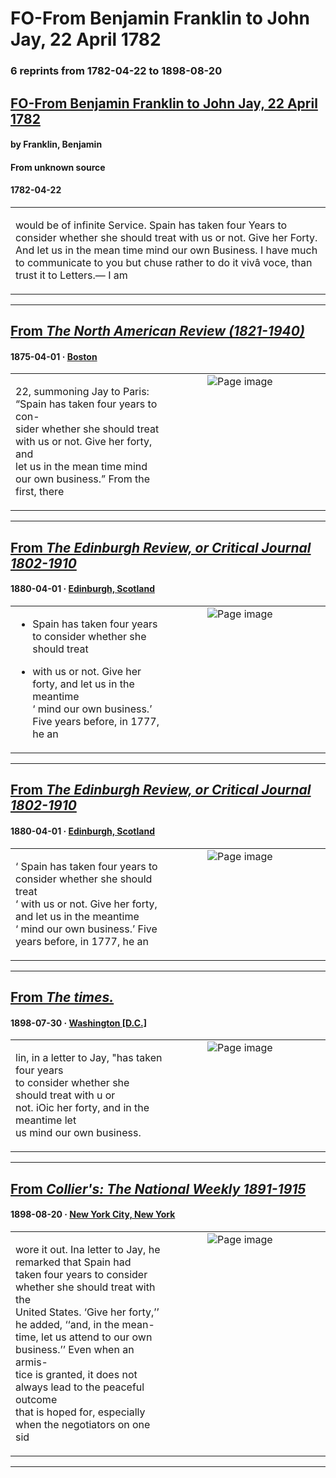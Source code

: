 
# FO-From Benjamin Franklin to John Jay, 22 April 1782

### 6 reprints from 1782-04-22 to 1898-08-20

## [FO-From Benjamin Franklin to John Jay, 22 April 1782](https://founders.archives.gov/documents/Franklin/01-37-02-0135)

#### by Franklin, Benjamin

#### From unknown source

#### 1782-04-22

<table style="width: 100%;"><tr><td style="width: 50%">

 would be of infinite Service. Spain has taken four Years to consider whether she should treat with us or not. Give her Forty. And let us in the mean time mind our own Business. I have much to communicate to you but chuse rather to do it vivâ voce, than trust it to Letters.— I am 
</td></tr></table>

---

## [From _The North American Review (1821-1940)_](https://archive.org/details/sim_north-american-review_1875-04_120_247/page/n194/mode/1up?view=theater)

#### 1875-04-01 &middot; [Boston](http://dbpedia.org/resource/Boston)

<table style="width: 100%;"><tr><td style="width: 50%">

  
22, summoning Jay to Paris: “Spain has taken four years to con-  
sider whether she should treat with us or not. Give her forty, and  
let us in the mean time mind our own business.” From the first, there
</td><td style="width: 50%; max-height: 75%; margin: auto; display: block;">
<img alt="Page image" src="https://iiif.archive.org/iiif/sim_north-american-review_1875-04_120_247&#0036;194/pct:12.615955,65.508178,67.115028,4.702103/600,/0/default.jpg"/>
</td>
</tr></table>

---

## [From _The Edinburgh Review, or Critical Journal 1802-1910_](https://archive.org/details/sim_edinburgh-review-critical-journal_1880-04_151_310/page/n55/mode/1up?view=theater)

#### 1880-04-01 &middot; [Edinburgh, Scotland](http://dbpedia.org/resource/Edinburgh)

<table style="width: 100%;"><tr><td style="width: 50%">

  
* Spain has taken four years to consider whether she should treat  
  
* with us or not. Give her forty, and let us in the meantime  
‘ mind our own business.’ Five years before, in 1777, he an
</td><td style="width: 50%; max-height: 75%; margin: auto; display: block;">
<img alt="Page image" src="https://iiif.archive.org/iiif/sim_edinburgh-review-critical-journal_1880-04_151_310&#0036;55/pct:24.136179,40.606421,67.123984,4.637337/600,/0/default.jpg"/>
</td>
</tr></table>

---

## [From _The Edinburgh Review, or Critical Journal 1802-1910_](https://archive.org/details/sim_edinburgh-review-critical-journal_1880-04_151_310_0/page/n55/mode/1up?view=theater)

#### 1880-04-01 &middot; [Edinburgh, Scotland](http://dbpedia.org/resource/Edinburgh)

<table style="width: 100%;"><tr><td style="width: 50%">

  
‘ Spain has taken four years to consider whether she should treat  
‘ with us or not. Give her forty, and let us in the meantime  
‘ mind our own business.’ Five years before, in 1777, he an
</td><td style="width: 50%; max-height: 75%; margin: auto; display: block;">
<img alt="Page image" src="https://iiif.archive.org/iiif/sim_edinburgh-review-critical-journal_1880-04_151_310_0&#0036;55/pct:22.850000,39.671932,66.000000,4.678007/600,/0/default.jpg"/>
</td>
</tr></table>

---

## [From _The times._](https://chroniclingamerica.loc.gov/lccn/sn85054468/1898-07-30/ed-1/seq-4)

#### 1898-07-30 &middot; [Washington [D.C.]](http://dbpedia.org/resource/Washington%2C_D.C.)

<table style="width: 100%;"><tr><td style="width: 50%">

  
lin, in a letter to Jay, &quot;has taken four years  
to consider whether she should treat with u or  
not. iOic her forty, and in the meantime let  
us mind our own business.
</td><td style="width: 50%; max-height: 75%; margin: auto; display: block;">
<img alt="Page image" src="https://chroniclingamerica.loc.gov/iiif/2/dlc_harry_ver01%2Fdata%2Fsn85054468%2F211102159%2F1898073001%2F0005.jp2/pct:32.691453,77.957293,11.835284,1.389673/!600,600/0/default.jpg"/>
</td>
</tr></table>

---

## [From _Collier's: The National Weekly 1891-1915_](https://archive.org/details/sim_colliers-the-national-weekly_1898-08-20_21_20/page/n2/mode/1up?view=theater)

#### 1898-08-20 &middot; [New York City, New York](http://dbpedia.org/resource/New_York_City)

<table style="width: 100%;"><tr><td style="width: 50%">

  
wore it out. Ina letter to Jay, he remarked that Spain had  
taken four years to consider whether she should treat with the  
United States. ‘Give her forty,’’ he added, ‘‘and, in the mean-  
time, let us attend to our own business.’’ Even when an armis-  
tice is granted, it does not always lead to the peaceful outcome  
that is hoped for, especially when the negotiators on one sid
</td><td style="width: 50%; max-height: 75%; margin: auto; display: block;">
<img alt="Page image" src="https://iiif.archive.org/iiif/sim_colliers-the-national-weekly_1898-08-20_21_20&#0036;2/pct:11.588683,54.383639,34.766050,5.055861/600,/0/default.jpg"/>
</td>
</tr></table>

---

